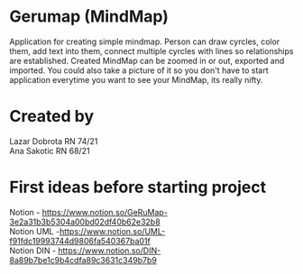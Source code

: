 # Gerumap (MindMap)
<p>
  Application for creating simple mindmap. Person can draw cyrcles, color them, add text into them, connect multiple cyrcles with lines so relationships are established.
  Created MindMap can be zoomed in or out, exported and imported. You could also take a picture of it so you don't have to start application everytime you want to see your MindMap, its really nifty.
</p>

# Created by
Lazar Dobrota RN 74/21 <br/> 
Ana Sakotic RN 68/21

# First ideas before starting project
Notion - https://www.notion.so/GeRuMap-3e2a31b3b5304a00bd02df40b62e32b8 <br/>
Notion UML -https://www.notion.so/UML-f91fdc19993744d9806fa540367ba01f <br/>
Notion DIN - https://www.notion.so/DIN-8a89b7be1c9b4cdfa89c3631c349b7b9 <br/>
